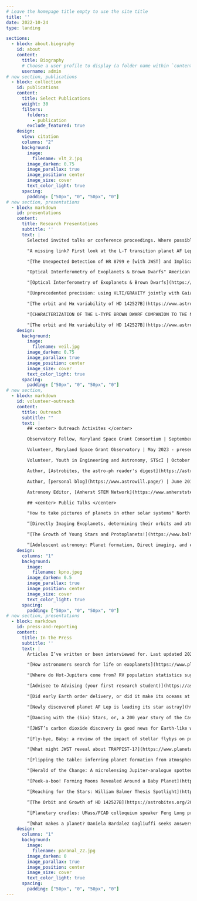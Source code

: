 ```yaml
---
# Leave the homepage title empty to use the site title
title: ''
date: 2022-10-24
type: landing

sections:
  - block: about.biography
    id: about
    content:
      title: Biography
      # Choose a user profile to display (a folder name within `content/authors/`)
      username: admin
# new section, publications
  - block: collection
    id: publications
    content:
      title: Select Publications
      weight: 30
      filters:
        folders:
          - publication
        exclude_featured: true
    design:
      view: citation
      columns: "2"
      background:
        image: 
          filename: vlt_2.jpg
        image_darken: 0.75
        image_parallax: true
        image_position: center
        image_size: cover
        text_color_light: true
      spacing:
        padding: ["50px", "0", "50px", "0"]
# new section, presentations
  - block: markdown
    id: presentations
    content:
      title: Research Presentations
      subtitle: ''
      text: |
        Selected invited talks or conference proceedings. Where possible I've included links to slides or posters associated with my presentations. Last updated 2023/08/23

        "A missing link? First look at the L-T transition planet AF Lep b with VLTI/GRAVITY and JWST/NIRCam" ESO Star and Planet Formation Seminar, Nov. 21st, 2023

        "[The Unexpected Detection of HR 8799 e [with JWST] and Implications for Cycle 3](https://cloudproject.hosted.panopto.com/Panopto/Pages/Viewer.aspx?id=0f015e1d-f571-4698-9323-b00c017d9772)" STScI Spring Symposium, May 18th, 2023

        "Optical Interferometry of Exoplanets & Brown Dwarfs" American Museum of Natural History Astrophysics Colloqium, February 14th, 2023

        "[Optical Interferometry of Exoplanets & Brown Dwarfs](https://www.facebook.com/watch/live/?ref=watch_permalink&v=1197586477467689)" STScI HotSci Talk Series, August 17th, 2022

        "[Unprecedented precision: using VLTI/GRAVITY jointly with Gaia to characterize substellar companions near and far, young and old](https://www.astrowill.page/wp-content/uploads/2022/07/wbalmer_coolstars_splinter_slides.pdf)" Cool Stars 21 (talk), July 2022, Toulouse

        "[The orbit and Hα variability of HD 142527B](https://www.astrowill.page/wp-content/uploads/2022/07/hd142527B_wbalmer_coolstars_poster.pdf)" Cool Stars 21 (poster), July 2022, Toulouse

        "[CHARACTERIZATION OF THE L‑TYPE BROWN DWARF COMPANION TO THE NEARBY SOLAR‑TYPE STAR HD 72946 WITH VLTI/GRAVITY, VLT/SPHERE, AND RVS](https://www.astrowill.page/wp-content/uploads/2022/06/wbalmer_Lyot22_poster_final.pdf)"

        "[The orbit and Hα variability of HD 142527B](https://www.astrowill.page/wp-content/uploads/2021/05/wbalmer_stsciposter_final-scaled.jpg)" STScI Spring Symposium, April 19th-24th, 2021
    design:
      background:
        image: 
          filename: veil.jpg
        image_darken: 0.75
        image_parallax: true
        image_position: center
        image_size: cover
        text_color_light: true
      spacing:
        padding: ["50px", "0", "50px", "0"]
# new section, 
  - block: markdown
    id: volunteer-outreach
    content: 
      title: Outreach
      subtitle: ""
      text: |
        ## <center> Outreach Activites </center>

        Observatory Fellow, Maryland Space Grant Consortium | September 2022 - May 2023

        Volunteer, Maryland Space Grant Observatory | May 2023 - present

        Volunteer, Youth in Engineering and Astronomy, STScI | October 2022 - present

        Author, [Astrobites, the astro-ph reader's digest](https://astrobites.org/author/wbalmer/) | December 2021 - present

        Author, [personal blog](https://www.astrowill.page/) | June 2018 – present

        Astronomy Editor, [Amherst STEM Network](https://www.amherststemnetwork.com/) | October 2019 – May 2021

        ## <center> Public Talks </center>

        "How to take pictures of planets in other solar systems" North County High School, June 2023

        “[Directly Imaging Exoplanets, determining their orbits and atmospheres](https://youtu.be/5Djcbbj-HQ0?t=1893)” Howard Astronomical League, June 16th, 2022

        “[The Growth of Young Stars and Protoplanets!](https://www.balticon.org/wp56/)” Balticon 56, May 27th, 2022

        “[Adolescent astronomy: Planet formation, Direct imaging, and early-career astronomy research](https://www.astrowill.page/blog/2021/05/19/talkin-the-talk-and-presenting-the-posters/)” UMass Astronomy Club, April 20th, 2021
    design:
      columns: "1"
      background:
        image: 
          filename: kpno.jpeg
        image_darken: 0.5
        image_parallax: true
        image_position: center
        image_size: cover
        text_color_light: true
      spacing:
        padding: ["50px", "0", "50px", "0"]
# new section, presentations
  - block: markdown
    id: press-and-reporting
    content:
      title: In the Press
      subtitle: ''
      text: |
        Articles I’ve written or been interviewed for. Last updated 2023/10/12.

        "[How astronomers search for life on exoplanets](https://www.planetary.org/articles/how-astronomers-search-for-life-on-exoplanets)" by William Balmer for *The Planetary Society*, Oct 11, 2023

        "[Where do Hot-Jupiters come from? RV population statistics suggests planet-planet interactions](https://astrobites.org/2023/10/11/hj-ecc-migration/)" by William Balmer for *[Astrobites](https://astrobites.org/)*, Oct 11, 2023

        "[Advisee to Advising (your first research student)](https://astrobites.org/2023/07/28/advisee-to-advisor/)" by William Balmer for *[Astrobites](https://astrobites.org/)*, Jul 28, 2023

        "[Did early Earth order delivery, or did it make its oceans at home?](https://astrobites.org/2023/04/27/earths-water-oceans-from-h2-atmosphere/)" by William Balmer for *[Astrobites](https://astrobites.org/)*, Apr 27, 2023

        "[Newly discovered planet AF Lep is leading its star astray](https://astrobites.org/2023/02/25/af-lep-discovery/)" by William Balmer for *[Astrobites](https://astrobites.org/)*, Feb 25, 2023

        "[Dancing with the (Six) Stars, or, a 200 year story of the Castor system](https://astrobites.org/2022/11/07/castor-interferometry-orbits/)" by William Balmer for *[Astrobites](https://astrobites.org/)*, Nov 7, 2022

        "[JWST’s carbon dioxide discovery is good news for Earth-like worlds](https://www.planetary.org/articles/jwst-carbon-dioxide-discovery-earth-like-worlds)" by William Balmer for *The Planetary Society*, Sep 27, 2022

        "[Fly-bye, Baby: a review of the impact of stellar flybys on protoplanetary disks](https://astrobites.org/2022/08/23/stellar-fly-bye-baby/)" by William Balmer for *[Astrobites](https://astrobites.org/)*, Aug 23, 2022

        "[What might JWST reveal about TRAPPIST-1?](https://www.planetary.org/articles/james-webb-space-telescope-trappist-1)" by William Balmer for *The Planetary Society*, June 9th, 2022.

        "[Flipping the table: inferring planet formation from atmospheric composition](https://astrobites.org/2022/05/06/planet-history-from-atmos/)" by William Balmer for *[Astrobites](https://astrobites.org/)*, May 6th, 2022.

        "[Herald of the Change: A microlensing Jupiter-analogue spotted in K2 data portends Roman’s yield of new planets](https://astrobites.org/2022/04/11/k2-first-microlensing/)" by William Balmer for *[Astrobites](https://astrobites.org/)*, April 11th, 2022.

        "[Peek-a-boo! Forming Moons Revealed Around a Baby Planet](https://astrobites.org/2022/02/09/pds70c-disk/)" by William Balmer for *[Astrobites](https://astrobites.org/)*, February 9th, 2022.

        “[Reaching for the Stars: William Balmer Thesis Spotlight](https://www.amherststemnetwork.com/post/reaching-for-the-stars-william-balmer-thesis-spotlight)” by Sarah Lapean in *The Amherst STEM Network* on May 14th, 2021.

        “[The Orbit and Growth of HD 142527B](https://astrobites.org/2021/03/14/ur-orbit-growth-hd142527b/)” by William Balmer for *[Astrobites](https://astrobites.org/)*, March 14th, 2021.

        “[Planetary cradles: UMass/FCAD colloquium speaker Feng Long presents ALMA view of early solar systems](https://www.canva.com/design/DAERpXSyw0w/WmJjaMKrcUTdcG3b41gqHQ/view?utm_content=DAERpXSyw0w#35)” by William Balmer in *The Amherst STEM Network Magazine*, Issue 1.3, Fall 2020.

        “[What makes a planet? Daniela Bardalez Gagliuffi seeks answers in the lowest mass stars](https://www.canva.com/design/DAD9TCKM5ZQ/1lsfJaVxS_S-3MS0N55Bvw/view#33)” by William Balmer in *The Amherst STEM Network Magazine*, Issue 1.1, Spring 2020.
    design:
      columns: "1"
      background:
        image: 
          filename: paranal_22.jpg
        image_darken: 0
        image_parallax: true
        image_position: center
        image_size: cover
        text_color_light: true
      spacing:
        padding: ["50px", "0", "50px", "0"]
---
```

